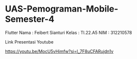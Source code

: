 # UAS-Pemograman-Mobile-Semester-4
Flutter
Nama : Feibert Sianturi
Kelas : TI.22.A5
NIM : 312210578

Link Presentasi Youtube

https://youtu.be/MocU5vHimfw?si=l_7F8uCFARujdn1v
